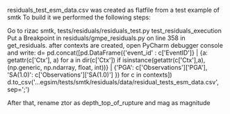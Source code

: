 residuals_test_esm_data.csv was created as flatfile from a test example of smtk
To build it we performed the following steps:

Go to rizac smtk, tests/residuals/residuals_test.py test_residuals_execution
Put a Breakpoint in residuals/gmpe_residuals.py on line 358 in get_residuals.
after contexts are created, open PyCharm debugger console 
and write:
d= pd.concat([pd.DataFrame({'event_id' : c['EventID']} | {a: getattr(c['Ctx'], a) for a in dir(c['Ctx']) if isinstance(getattr(c['Ctx'],a), (np.generic, np.ndarray, float, int))} | {'PGA': c['Observations']['PGA'], 'SA(1.0)': c['Observations']['SA(1.0)'] }) for c in contexts])
d.to_csv('...egsim/tests/smtk/residuals/data/residual_tests_esm_data.csv', sep=';')

After that, rename ztor as depth_top_of_rupture and mag as magnitude